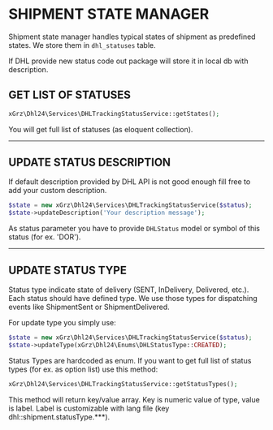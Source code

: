 # SHIPMENT STATE MANAGER

Shipment state manager handles typical states of shipment as predefined states.
We store them in `dhl_statuses` table. 

If DHL provide new status code out package will store it in local db with description.

## GET LIST OF STATUSES

```php
xGrz\Dhl24\Services\DHLTrackingStatusService::getStates();
```
You will get full list of statuses (as eloquent collection).
___

## UPDATE STATUS DESCRIPTION
If default description provided by DHL API is not good enough fill free to add your custom description.

```php
$state = new xGrz\Dhl24\Services\DHLTrackingStatusService($status);
$state->updateDescription('Your description message');
```
As status parameter you have to provide `DHLStatus` model or symbol of this status (for ex. 'DOR').
___

## UPDATE STATUS TYPE

Status type indicate state of delivery (SENT, InDelivery, Delivered, etc.). Each status should have defined type. 
We use those types for dispatching events like ShipmentSent or ShipmentDelivered.

For update type you simply use:

```php
$state = new xGrz\Dhl24\Services\DHLTrackingStatusService($status);
$state->updateType(xGrz\Dhl24\Enums\DHLStatusType::CREATED);
```

Status Types are hardcoded as enum. If you want to get full list of status types (for ex. as option list) use this method:
```php
xGrz\Dhl24\Services\DHLTrackingStatusService::getStatusTypes();
```
This method will return key/value array. Key is numeric value of type, value is label.
Label is customizable with lang file (key dhl::shipment.statusType.***).
